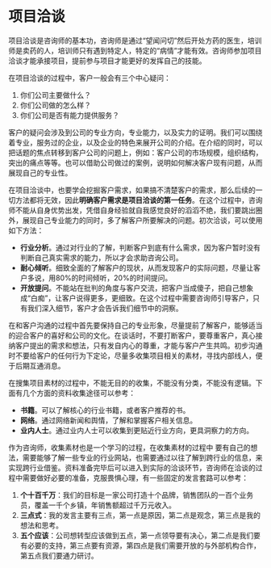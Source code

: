# 项目洽谈

项目洽谈是咨询师的基本功，咨询师是通过“望闻问切”然后开处方药的医生，培训师是卖药的人，培训师只有遇到特定人，特定的“病情”才能有效。咨询师参加项目洽谈才能承接项目，提前参与项目才能更好的发挥自己的技能。

在项目洽谈的过程中，客户一般会有三个中心疑问：
1. 你们公司主要做什么？
2. 你们公司做的怎么样？
3. 你们公司是否有能力提供服务？

客户的疑问会涉及到公司的专业方向，专业能力，以及实力的证明。我们可以围绕着专业，服务过的企业，以及企业的特色来展开公司的介绍。在介绍的同时，可以把话题的焦点转移到客户公司的问题上，例如：客户公司的市场规模，组织结构，突出的痛点等等。也可以借助公司做过的案例，说明如何解决客户现有问题，从而展现自己的专业性。

在项目洽谈中，也要学会挖掘客户需求，如果搞不清楚客户的需求，那么后续的一切方法都将无效，因此**明确客户需求是项目洽谈的第一任务**。在这个过程中，咨询师不能从自身优势出发，凭借自身经验就自我感觉良好的滔滔不绝，我们要跳出圈外，展现自己专业能力的同时，多了解客户所要解决的问题。初次洽谈，可以使用如下方法：
- **行业分析**。通过对行业的了解，判断客户到底有什么需求，因为客户暂时没有判断自己真实需求的能力，所以才会求助咨询公司。
- **耐心倾听**。细致全面的了解客户的现状，从而发现客户的实际问题，尽量让客户多说，用80%的时间倾听，20%的时间提问。
- **开放提问**。不能站在批判的角度与客户交流，把客户当成傻子，把自己想象成“白痴”，让客户说得更多，更细致。在这个过程中需要咨询师引导客户，只有我们深入细节，客户才会告诉我们细节中的洞察。

在和客户沟通的过程中首先要保持自己的专业形象，尽量提前了解客户，能够适当的迎合客户的喜好和公司的文化。在谈话时，不要打断客户，要尊重客户，真心接纳客户提出的需求和想法，只有发自内心的尊重，才能与客户产生共鸣。初步沟通时不要给客户的任何行为下定论，尽量多收集项目相关的素材，寻找内部线人，便于后期互通消息。

在搜集项目素材的过程中，不能无目的的收集，不能没有分类，不能没有逻辑。下面有几个方面的资料收集途径可以参考：
- **书籍**。可以了解核心的行业书籍，或者客户推荐的书。
- **网络**。通过网络新闻和舆情，了解和掌握客户相关信息。
- **业内人士**。通过业内人士可以收集到更贴近行业方向，更具洞察力的方向。

作为咨询师，收集素材也是一个学习的过程，在收集素材的过程中 要有自己的想法，需要能够了解一些专业的行业网站，也需要通过以往了解到跨行业的信息，来实现跨行业借鉴。资料准备完毕后可以进入到实际的洽谈环节，咨询师在洽谈的过程中需要做好必要的准备，克服畏惧心理，有一些固定的发言套路可以参考：
1. **个十百千万**：我们的目标是一家公司打造十个品牌，销售团队的一百个业务员，覆盖一千个乡镇，年销售额超过千万元收入。
2. **三点式**：我的发言主要有三点，第一点是原因，第二点是观念，第三点是我的想法和思考。
3. **五个应该**：公司想转型应该做到五点，第一点领导要有决心，第二点是我们要有必要的支持，第三点要有资源，第四点是我们需要开放的与外部机构合作，第五点我们要通力研讨。